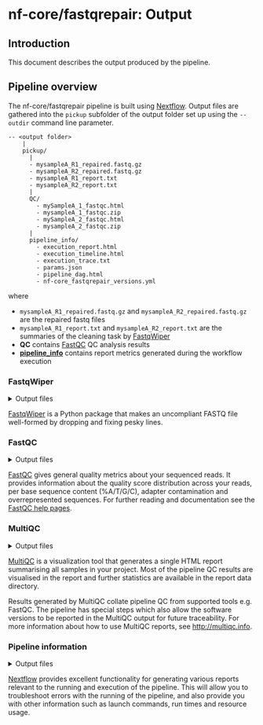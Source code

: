 # nf-core/fastqrepair: Output

## Introduction

This document describes the output produced by the pipeline.

## Pipeline overview

The nf-core/fastqrepair pipeline is built using [Nextflow](https://www.nextflow.io/). Output files are gathered into the `pickup` subfolder of the output folder set up using the `--outdir` command line parameter.

```
-- <output folder>
    |
    pickup/
      |
      - mysampleA_R1_repaired.fastq.gz
      - mysampleA_R2_repaired.fastq.gz
      - mysampleA_R1_report.txt
      - mysampleA_R2_report.txt
      |
      QC/
        - mySampleA_1_fastqc.html
        - mysampleA_1_fastqc.zip
        - mySampleA_2_fastqc.html
        - mysampleA_2_fastqc.zip
      |
      pipeline_info/
        - execution_report.html
        - execution_timeline.html
        - execution_trace.txt
        - params.json
        - pipeline_dag.html
        - nf-core_fastqrepair_versions.yml
```

where

- `mysampleA_R1_repaired.fastq.gz` and `mysampleA_R2_repaired.fastq.gz` are the repaired fastq files
- `mysampleA_R1_report.txt` and `mysampleA_R2_report.txt` are the summaries of the cleaning task by [FastqWiper](#fastqwiper)
- **QC** contains [FastQC](#fastqc) QC analysis results
- **[pipeline_info](#pipeline-information)** contains report metrics generated during the workflow execution

### FastqWiper

<details markdown="1">
<summary>Output files</summary>

- `pickup/`
  - `mysampleA_R1_report.txt`: a textual file that contains the results of the cleaning tasks of **FastqWiper** for read R1.
  - `mysampleA_R2_report.txt`: a textual file that contains the results of the cleaning tasks of **FastqWiper** for read R2.

</details>

[FastqWiper](https://github.com/mazzalab/fastqwiper) is a Python package that makes an uncompliant FASTQ file well-formed by dropping and fixing pesky lines.

### FastQC

<details markdown="1">
<summary>Output files</summary>

- `fastqc/`
  - `*_fastqc.html`: FastQC report containing quality metrics.
  - `*_fastqc.zip`: Zip archive containing the FastQC report, tab-delimited data file and plot images.

</details>

[FastQC](http://www.bioinformatics.babraham.ac.uk/projects/fastqc/) gives general quality metrics about your sequenced reads. It provides information about the quality score distribution across your reads, per base sequence content (%A/T/G/C), adapter contamination and overrepresented sequences. For further reading and documentation see the [FastQC help pages](http://www.bioinformatics.babraham.ac.uk/projects/fastqc/Help/).

### MultiQC

<details markdown="1">
<summary>Output files</summary>

- `multiqc/`
  - `multiqc_report.html`: a standalone HTML file that can be viewed in your web browser.
  - `multiqc_data/`: directory containing parsed statistics from the different tools used in the pipeline.
  - `multiqc_plots/`: directory containing static images from the report in various formats.

</details>

[MultiQC](http://multiqc.info) is a visualization tool that generates a single HTML report summarising all samples in your project. Most of the pipeline QC results are visualised in the report and further statistics are available in the report data directory.

Results generated by MultiQC collate pipeline QC from supported tools e.g. FastQC. The pipeline has special steps which also allow the software versions to be reported in the MultiQC output for future traceability. For more information about how to use MultiQC reports, see <http://multiqc.info>.

### Pipeline information

<details markdown="1">
<summary>Output files</summary>

- `pipeline_info/`
  - Reports generated by Nextflow: `execution_report.html`, `execution_timeline.html`, `execution_trace.txt` and `pipeline_dag.html`.
  - Reports generated by the pipeline: `pipeline_report.html`, `pipeline_report.txt` and `software_versions.yml`. The `pipeline_report*` files will only be present if the `--email` / `--email_on_fail` parameter's are used when running the pipeline.
  - Reformatted samplesheet files used as input to the pipeline: `samplesheet.valid.csv`.
  - Parameters used by the pipeline run: `params.json`.

</details>

[Nextflow](https://www.nextflow.io/docs/latest/tracing.html) provides excellent functionality for generating various reports relevant to the running and execution of the pipeline. This will allow you to troubleshoot errors with the running of the pipeline, and also provide you with other information such as launch commands, run times and resource usage.
